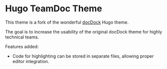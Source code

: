 # Hugo TeamDoc Theme

This theme is a fork of the wonderful [docDock](https://github.com/vjeantet/hugo-theme-docdock) Hugo theme.

The goal is to increase the usability of the original docDock theme for highly technical teams.

Features added:

* Code for highlighting can be stored in separate files, allowing proper editor integration.

